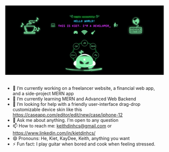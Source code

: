 
<!--
**KeithDinh/KeithDinh** is a ✨ _special_ ✨ repository because its `README.md` (this file) appears on your GitHub profile.
-->
<img src="bannerV6.png"><br><br>
* 🔭 I’m currently working on a freelancer website, a financial web app, and a side-project MERN app
* 🌱 I’m currently learning MERN and Advanced Web Backend
* 🤔 I’m looking for help with a friendly user-interface drag-drop customizable device skin like this https://caseapp.com/editor/edit/new/case/iphone-12
* 💬 Ask me about anything. I'm open to any question
* 📫 How to reach me: keithdinhcs@gmail.com or https://www.linkedin.com/in/kietdinhcs/
* 😄 Pronouns: He, Kiet, KayDee, Keith, anything you want
* ⚡ Fun fact: I play guitar when bored and cook when feeling stressed.
